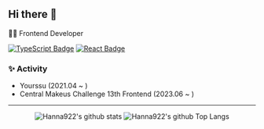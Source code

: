 ## Hi there 👋 
👩‍💻 Frontend Developer

[![TypeScript Badge](https://img.shields.io/badge/Typescript-235A97?style=flat-square&logo=Typescript&logoColor=white)](https://www.typescriptlang.org/)
[![React Badge](https://img.shields.io/badge/React-61DAFB?style=flat-square&logo=React&logoColor=white)](https://reactjs.org/)

### ✨ Activity
- Yourssu (2021.04 ~ )
- Central Makeus Challenge 13th Frontend (2023.06 ~ )

<!--
**Hanna922/Hanna922** is a ✨ _special_ ✨ repository because its `README.md` (this file) appears on your GitHub profile.

Here are some ideas to get you started:

- 🔭 I’m currently working on ...
- 🌱 I’m currently learning ...
- 👯 I’m looking to collaborate on ...
- 🤔 I’m looking for help with ...
- 💬 Ask me about ...
- 📫 How to reach me: ...
- 😄 Pronouns: ...
- ⚡ Fun fact: ...
-->

---

<div align="center">

![Hanna922's github stats](https://github-readme-stats.vercel.app/api?username=Hanna922&count_private=true&show_icons=true&theme=tokyonight) ![Hanna922's github Top Langs](https://github-readme-stats.vercel.app/api/top-langs/?username=Hanna922&layout=compact&theme=tokyonight)

</div>
